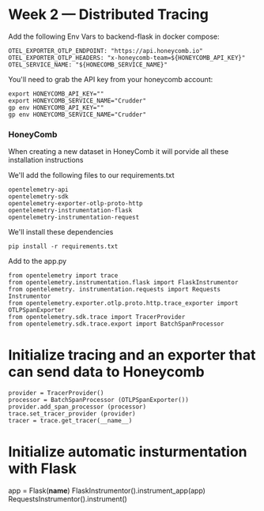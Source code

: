 # Week 2 — Distributed Tracing

Add the following Env Vars to backend-flask in docker compose:

```
OTEL_EXPORTER_OTLP_ENDPOINT: "https://api.honeycomb.io"
OTEL_EXPORTER_OTLP_HEADERS: "x-honeycomb-team=${HONEYCOMB_API_KEY}"
OTEL_SERVICE_NAME: "${HONECOMB_SERVICE_NAME}"
```

You'll need to grab the API key from your honeycomb account:

```
export HONEYCOMB_API_KEY=""
export HONEYCOMB_SERVICE_NAME="Crudder"
gp env HONEYCOMB_API_KEY=""
gp env HONEYCOMB_SERVICE_NAME="Crudder"
```

### HoneyComb

When creating a new dataset in HoneyComb it will porvide all these installation instructions

We'll add the following files to our requirements.txt

```
opentelemetry-api
opentelemetry-sdk
opentelemetry-exporter-otlp-proto-http
opentelemetry-instrumentation-flask
opentelemetry-instrumentation-request
```

We'll install these dependencies

```
pip install -r requirements.txt
```

Add to the app.py

```
from opentelemetry import trace
from opentelemetry.instrumentation.flask import FlaskInstrumentor
from opentelemetry. instrumentation.requests import Requests Instrumentor
from opentelemetry.exporter.otlp.proto.http.trace_exporter import OTLPSpanExporter
from opentelemetry.sdk.trace import TracerProvider
from opentelemetry.sdk.trace.export import BatchSpanProcessor
```

# Initialize tracing and an exporter that can send data to Honeycomb

```
provider = TracerProvider()
processor = BatchSpanProcessor (OTLPSpanExporter())
provider.add_span_processor (processor)
trace.set_tracer_provider (provider)
tracer = trace.get_tracer(__name__)
```

# Initialize automatic insturmentation with Flask
app = Flask(__name__)
FlaskInstrumentor().instrument_app(app)
RequestsInstrumentor().instrument()